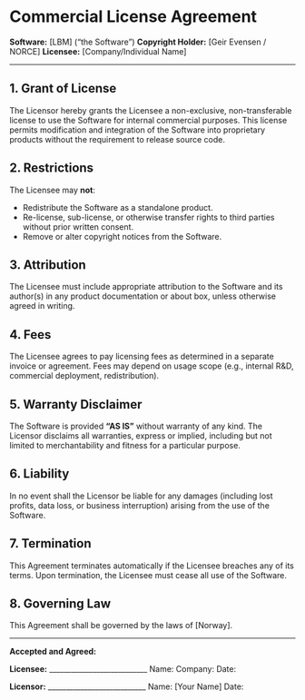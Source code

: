 # Commercial License Agreement

**Software:** [LBM] (“the Software”)
**Copyright Holder:** [Geir Evensen / NORCE]
**Licensee:** [Company/Individual Name]

---

## 1. Grant of License
The Licensor hereby grants the Licensee a non-exclusive, non-transferable license to use the Software for internal commercial purposes.
This license permits modification and integration of the Software into proprietary products without the requirement to release source
code.

## 2. Restrictions
The Licensee may **not**:
- Redistribute the Software as a standalone product.
- Re-license, sub-license, or otherwise transfer rights to third parties without prior written consent.
- Remove or alter copyright notices from the Software.

## 3. Attribution
The Licensee must include appropriate attribution to the Software and its author(s) in any product documentation or about box, unless
otherwise agreed in writing.

## 4. Fees
The Licensee agrees to pay licensing fees as determined in a separate invoice or agreement. Fees may depend on usage scope (e.g.,
internal R&D, commercial deployment, redistribution).

## 5. Warranty Disclaimer
The Software is provided **“AS IS”** without warranty of any kind. The Licensor disclaims all warranties, express or implied, including
but not limited to merchantability and fitness for a particular purpose.

## 6. Liability
In no event shall the Licensor be liable for any damages (including lost profits, data loss, or business interruption) arising from the
use of the Software.

## 7. Termination
This Agreement terminates automatically if the Licensee breaches any of its terms. Upon termination, the Licensee must cease all use of
the Software.

## 8. Governing Law
This Agreement shall be governed by the laws of [Norway].

---

**Accepted and Agreed:**

**Licensee:** ___________________________
Name:
Company:
Date:

**Licensor:** ___________________________
Name: [Your Name]
Date:

